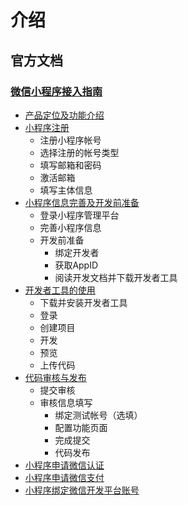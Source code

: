# 介绍

## 官方文档

### [微信小程序接入指南](https://mp.weixin.qq.com/debug/wxadoc/introduction/)

- [产品定位及功能介绍](https://mp.weixin.qq.com/debug/wxadoc/introduction/#产品定位及功能介绍)
- [小程序注册](https://mp.weixin.qq.com/debug/wxadoc/introduction/)
  - 注册小程序帐号
  - 选择注册的帐号类型
  - 填写邮箱和密码
  - 激活邮箱
  - 填写主体信息
- [小程序信息完善及开发前准备](https://mp.weixin.qq.com/debug/wxadoc/introduction/#小程序信息完善及开发前准备)
  - 登录小程序管理平台
  - 完善小程序信息
  - 开发前准备
    - 绑定开发者
    - 获取AppID
    - 阅读开发文档并下载开发者工具
- [开发者工具的使用](https://mp.weixin.qq.com/debug/wxadoc/introduction/#开发者工具的使用)
  - 下载并安装开发者工具
  - 登录
  - 创建项目
  - 开发
  - 预览
  - 上传代码
- [代码审核与发布](https://mp.weixin.qq.com/debug/wxadoc/introduction/#代码审核与发布)
  - 提交审核
  - 审核信息填写
    - 绑定测试帐号（选填）
    - 配置功能页面
    - 完成提交
    - 代码发布
- [小程序申请微信认证](https://mp.weixin.qq.com/debug/wxadoc/introduction/?t=20161107#小程序申请微信认证)
- [小程序申请微信支付](https://mp.weixin.qq.com/debug/wxadoc/introduction/?t=20161107#小程序申请微信支付)
- [小程序绑定微信开发平台账号](https://mp.weixin.qq.com/debug/wxadoc/introduction/?t=20161107#小程序绑定微信开放平台帐号)
